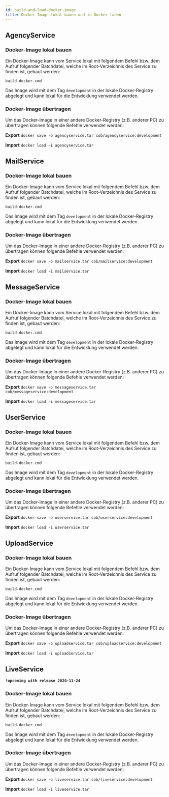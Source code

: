 ```yaml
---
id: build-and-load-docker-image
title: Docker Image lokal bauen und in Docker laden
---
```

## AgencyService
### Docker-Image lokal bauen
Ein Docker-Image kann vom Service lokal mit folgendem Befehl bzw. dem Aufruf folgender Batchdatei, welche im Root-Verzeichnis des Service zu finden ist, gebaut werden:

`build-docker.cmd`

Das Image wird mit dem Tag `development` in der lokale Docker-Registry abgelegt und kann lokal für die Entwicklung verwendet werden.

### Docker-Image übertragen
Um das Docker-Image in einer andere Docker-Registry (z.B. anderer PC) zu übertragen können folgende Befehle verwendet werden:

**Export**
`docker save -o agencyservice.tar cob/agencyservice:development`

**Import**
`docker load -i agencyservice.tar`

## MailService
### Docker-Image lokal bauen
Ein Docker-Image kann vom Service lokal mit folgendem Befehl bzw. dem Aufruf folgender Batchdatei, welche im Root-Verzeichnis des Service zu finden ist, gebaut werden:

`build-docker.cmd`

Das Image wird mit dem Tag `development` in der lokale Docker-Registry abgelegt und kann lokal für die Entwicklung verwendet werden.

### Docker-Image übertragen
Um das Docker-Image in einer andere Docker-Registry (z.B. anderer PC) zu übertragen können folgende Befehle verwendet werden:

**Export**
`docker save -o mailservice.tar cob/mailservice:development`

**Import**
`docker load -i mailservice.tar`

## MessageService
### Docker-Image lokal bauen
Ein Docker-Image kann vom Service lokal mit folgendem Befehl bzw. dem Aufruf folgender Batchdatei, welche im Root-Verzeichnis des Service zu finden ist, gebaut werden:

`build-docker.cmd`

Das Image wird mit dem Tag `development` in der lokale Docker-Registry abgelegt und kann lokal für die Entwicklung verwendet werden.

### Docker-Image übertragen
Um das Docker-Image in einer andere Docker-Registry (z.B. anderer PC) zu übertragen können folgende Befehle verwendet werden:

**Export**
`docker save -o messageservice.tar cob/messageservice:development`

**Import**
`docker load -i messageservice.tar`

## UserService
### Docker-Image lokal bauen
Ein Docker-Image kann vom Service lokal mit folgendem Befehl bzw. dem Aufruf folgender Batchdatei, welche im Root-Verzeichnis des Service zu finden ist, gebaut werden:

`build-docker.cmd`

Das Image wird mit dem Tag `development` in der lokale Docker-Registry abgelegt und kann lokal für die Entwicklung verwendet werden.

### Docker-Image übertragen
Um das Docker-Image in einer andere Docker-Registry (z.B. anderer PC) zu übertragen können folgende Befehle verwendet werden:

**Export**
`docker save -o userservice.tar cob/userservice:development`

**Import**
`docker load -i userservice.tar`

## UploadService
### Docker-Image lokal bauen
Ein Docker-Image kann vom Service lokal mit folgendem Befehl bzw. dem Aufruf folgender Batchdatei, welche im Root-Verzeichnis des Service zu finden ist, gebaut werden:

`build-docker.cmd`

Das Image wird mit dem Tag `development` in der lokale Docker-Registry abgelegt und kann lokal für die Entwicklung verwendet werden.

### Docker-Image übertragen
Um das Docker-Image in einer andere Docker-Registry (z.B. anderer PC) zu übertragen können folgende Befehle verwendet werden:

**Export**
`docker save -o uploadservice.tar cob/uploadservice:development`

**Import**
`docker load -i uploadservice.tar`

## LiveService
**`!upcoming with release 2020-11-24`**
### Docker-Image lokal bauen
Ein Docker-Image kann vom Service lokal mit folgendem Befehl bzw. dem Aufruf folgender Batchdatei, welche im Root-Verzeichnis des Service zu finden ist, gebaut werden:

`build-docker.cmd`

Das Image wird mit dem Tag `development` in der lokale Docker-Registry abgelegt und kann lokal für die Entwicklung verwendet werden.

### Docker-Image übertragen
Um das Docker-Image in einer andere Docker-Registry (z.B. anderer PC) zu übertragen können folgende Befehle verwendet werden:

**Export**
`docker save -o liveservice.tar cob/liveservice:development`

**Import**
`docker load -i liveservice.tar`
